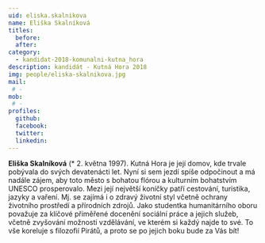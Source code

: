 ```yaml
---
uid: eliska.skalnikova
name: Eliška Skalníková
titles: 
  before: 
  after: 
category:
  - kandidat-2018-komunalni-kutna_hora
description: kandidát - Kutná Hora 2018
img: people/eliska-skalnikova.jpg
mail:
 # - 
mob:
 # -
profiles:
  github:
  facebook: 
  twitter:
  linkedin:
---
```


**Eliška Skalníková** (* 2. května 1997). Kutná Hora je její domov, kde trvale pobývala do svých devatenácti let. Nyní si sem jezdí spíše odpočinout a má nadále zájem, aby toto město s bohatou flórou a kulturním bohatstvím UNESCO prosperovalo. Mezi její největší koníčky patří cestování, turistika, jazyky a vaření. Mj. se zajímá i o zdravý životní styl včetně ochrany životního prostředí a přírodních zdrojů. Jako studentka humanitárního oboru považuje za klíčové přiměřené docenění sociální práce a jejich služeb, včetně zvyšování možnosti vzdělávání, ve kterém si každý najde to své. To vše koreluje s filozofií Pirátů, a proto se po jejich boku bude za Vás bít!

